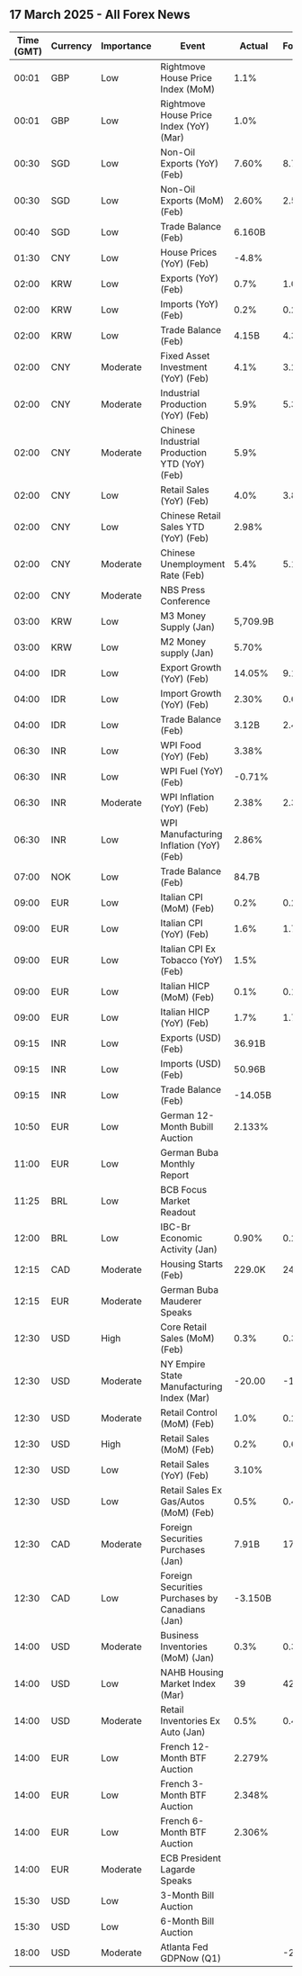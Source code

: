 ## 17 March 2025 - All Forex News

| Time (GMT) | Currency | Importance | Event | Actual | Forecast | Previous |
|------|----------|------------|-------|--------|----------|----------|
| 00:01 | GBP | Low | Rightmove House Price Index (MoM) | 1.1% |  | 0.5% |
| 00:01 | GBP | Low | Rightmove House Price Index (YoY) (Mar) | 1.0% |  | 1.4% |
| 00:30 | SGD | Low | Non-Oil Exports (YoY) (Feb) | 7.60% | 8.70% | -2.10% |
| 00:30 | SGD | Low | Non-Oil Exports (MoM) (Feb) | 2.60% | 2.50% | -3.30% |
| 00:40 | SGD | Low | Trade Balance (Feb) | 6.160B |  | 3.040B |
| 01:30 | CNY | Low | House Prices (YoY) (Feb) | -4.8% |  | -5.0% |
| 02:00 | KRW | Low | Exports (YoY) (Feb) | 0.7% | 1.0% | -10.2% |
| 02:00 | KRW | Low | Imports (YoY) (Feb) | 0.2% | 0.2% | -6.4% |
| 02:00 | KRW | Low | Trade Balance (Feb) | 4.15B | 4.30B | -1.86B |
| 02:00 | CNY | Moderate | Fixed Asset Investment (YoY) (Feb) | 4.1% | 3.2% | 3.2% |
| 02:00 | CNY | Moderate | Industrial Production (YoY) (Feb) | 5.9% | 5.3% | 6.2% |
| 02:00 | CNY | Moderate | Chinese Industrial Production YTD (YoY) (Feb) | 5.9% |  | 5.8% |
| 02:00 | CNY | Low | Retail Sales (YoY) (Feb) | 4.0% | 3.8% | 3.7% |
| 02:00 | CNY | Low | Chinese Retail Sales YTD (YoY) (Feb) | 2.98% |  | 3.48% |
| 02:00 | CNY | Moderate | Chinese Unemployment Rate (Feb) | 5.4% | 5.1% | 5.1% |
| 02:00 | CNY | Moderate | NBS Press Conference |  |  |  |
| 03:00 | KRW | Low | M3 Money Supply (Jan) | 5,709.9B |  | 5,661.9B |
| 03:00 | KRW | Low | M2 Money supply (Jan) | 5.70% |  | 5.10% |
| 04:00 | IDR | Low | Export Growth (YoY) (Feb) | 14.05% | 9.10% | 4.68% |
| 04:00 | IDR | Low | Import Growth (YoY) (Feb) | 2.30% | 0.60% | -2.67% |
| 04:00 | IDR | Low | Trade Balance (Feb) | 3.12B | 2.45B | 3.49B |
| 06:30 | INR | Low | WPI Food (YoY) (Feb) | 3.38% |  | 5.88% |
| 06:30 | INR | Low | WPI Fuel (YoY) (Feb) | -0.71% |  | -2.78% |
| 06:30 | INR | Moderate | WPI Inflation (YoY) (Feb) | 2.38% | 2.36% | 2.31% |
| 06:30 | INR | Low | WPI Manufacturing Inflation (YoY) (Feb) | 2.86% |  | 2.51% |
| 07:00 | NOK | Low | Trade Balance (Feb) | 84.7B |  | 94.1B |
| 09:00 | EUR | Low | Italian CPI (MoM) (Feb) | 0.2% | 0.2% | 0.6% |
| 09:00 | EUR | Low | Italian CPI (YoY) (Feb) | 1.6% | 1.7% | 1.5% |
| 09:00 | EUR | Low | Italian CPI Ex Tobacco (YoY) (Feb) | 1.5% |  | 1.3% |
| 09:00 | EUR | Low | Italian HICP (MoM) (Feb) | 0.1% | 0.1% | -0.8% |
| 09:00 | EUR | Low | Italian HICP (YoY) (Feb) | 1.7% | 1.7% | 1.7% |
| 09:15 | INR | Low | Exports (USD) (Feb) | 36.91B |  | 36.43B |
| 09:15 | INR | Low | Imports (USD) (Feb) | 50.96B |  | 59.42B |
| 09:15 | INR | Low | Trade Balance (Feb) | -14.05B |  | -22.99B |
| 10:50 | EUR | Low | German 12-Month Bubill Auction | 2.133% |  | 2.096% |
| 11:00 | EUR | Low | German Buba Monthly Report |  |  |  |
| 11:25 | BRL | Low | BCB Focus Market Readout |  |  |  |
| 12:00 | BRL | Low | IBC-Br Economic Activity (Jan) | 0.90% | 0.22% | -0.60% |
| 12:15 | CAD | Moderate | Housing Starts (Feb) | 229.0K | 246.0K | 239.3K |
| 12:15 | EUR | Moderate | German Buba Mauderer Speaks |  |  |  |
| 12:30 | USD | High | Core Retail Sales (MoM) (Feb) | 0.3% | 0.3% | -0.6% |
| 12:30 | USD | Moderate | NY Empire State Manufacturing Index (Mar) | -20.00 | -1.90 | 5.70 |
| 12:30 | USD | Moderate | Retail Control (MoM) (Feb) | 1.0% | 0.2% | -1.0% |
| 12:30 | USD | High | Retail Sales (MoM) (Feb) | 0.2% | 0.6% | -1.2% |
| 12:30 | USD | Low | Retail Sales (YoY) (Feb) | 3.10% |  | 4.20% |
| 12:30 | USD | Low | Retail Sales Ex Gas/Autos (MoM) (Feb) | 0.5% | 0.4% | -0.8% |
| 12:30 | CAD | Moderate | Foreign Securities Purchases (Jan) | 7.91B | 17.44B | 13.94B |
| 12:30 | CAD | Low | Foreign Securities Purchases by Canadians (Jan) | -3.150B |  | 3.770B |
| 14:00 | USD | Moderate | Business Inventories (MoM) (Jan) | 0.3% | 0.3% | -0.2% |
| 14:00 | USD | Low | NAHB Housing Market Index (Mar) | 39 | 42 | 42 |
| 14:00 | USD | Moderate | Retail Inventories Ex Auto (Jan) | 0.5% | 0.4% | -0.1% |
| 14:00 | EUR | Low | French 12-Month BTF Auction | 2.279% |  | 2.287% |
| 14:00 | EUR | Low | French 3-Month BTF Auction | 2.348% |  | 2.395% |
| 14:00 | EUR | Low | French 6-Month BTF Auction | 2.306% |  | 2.363% |
| 14:00 | EUR | Moderate | ECB President Lagarde Speaks |  |  |  |
| 15:30 | USD | Low | 3-Month Bill Auction |  |  | 4.200% |
| 15:30 | USD | Low | 6-Month Bill Auction |  |  | 4.075% |
| 18:00 | USD | Moderate | Atlanta Fed GDPNow (Q1) |  | -2.4% | -2.4% |
